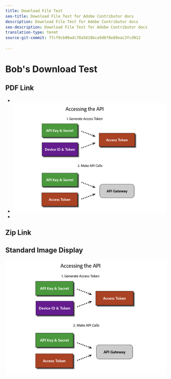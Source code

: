 ```yaml
---
title: Download File Test
seo-title: Download File Test for Adobe Contributor docs
description: Download File Test for Adobe Contributor docs
seo-description: Download File Test for Adobe Contributor docs
translation-type: tm+mt
source-git-commit: 7fcf9cb00adc70a5810bca9d6f8e89eac3fcd912

---
```


# Bob&#39;s Download Test

## PDF Link

[](assets/Publish_Workflow.pdf)[](assets/redirects.csv)

[](assets/Publish_Workflow.pdf)

* [](assets/Publish_Workflow.pdf)
* ![](assets/access_api.png)
* [](assets/test-images.zip)

## Zip Link

[](assets/foobar.zip)

## Standard Image Display

![](/help/testing/assets/access_api.png)
